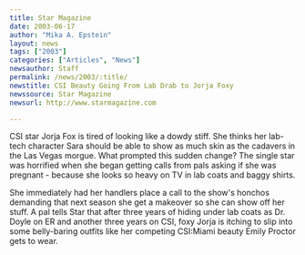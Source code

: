 ```yaml
---
title: Star Magazine
date: 2003-06-17
author: "Mika A. Epstein"
layout: news
tags: ["2003"]
categories: ["Articles", "News"]
newsauthor: Staff
permalink: /news/2003/:title/
newstitle: CSI Beauty Going From Lab Drab to Jorja Foxy
newssource: Star Magazine
newsurl: http://www.starmagazine.com

---
```


CSI star Jorja Fox is tired of looking like a dowdy stiff. She thinks her lab-tech character Sara should be able to show as much skin as the cadavers in the Las Vegas morgue. What prompted this sudden change? The single star was horrified when she began getting calls from pals asking if she was pregnant - because she looks so heavy on TV in lab coats and baggy shirts. 

She immediately had her handlers place a call to the show's honchos demanding that next season she get a makeover so she can show off her stuff. A pal tells Star that after three years of hiding under lab coats as Dr. Doyle on ER and another three years on CSI, foxy Jorja is itching to slip into some belly-baring outfits like her competing CSI:Miami beauty Emily Proctor gets to wear.